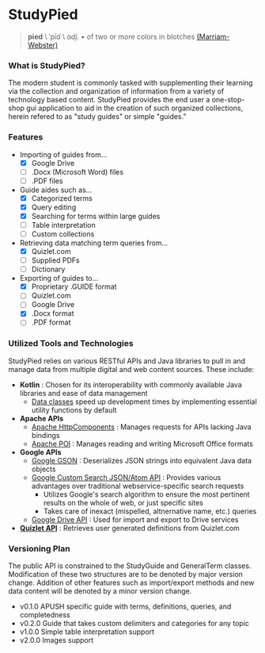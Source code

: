 # StudyPied

> **pied** \ ˈpīd \  *adj.* • of two or more colors in blotches [(Marriam-Webster)](https://www.merriam-webster.com/dictionary/pied)

### What is StudyPied?
The modern student is commonly tasked with supplementing their learning via the collection and organization of information from a variety of technology based content. StudyPied provides the end user a one-stop-shop gui application to aid in the creation of such organized collections, herein refered to as "study guides" or simple "guides."

### Features
- Importing of guides from... 
  - [x] Google Drive
  - [ ] .Docx (Microsoft Word) files
  - [ ] .PDF files
- Guide aides such as...
  - [X] Categorized terms
  - [X] Query editing
  - [X] Searching for terms within large guides
  - [ ] Table interpretation
  - [ ] Custom collections
- Retrieving data matching term queries from...
  - [x] Quizlet.com
  - [ ] Supplied PDFs
  - [ ] Dictionary
- Exporting of guides to...
  - [X] Proprietary .GUIDE format
  - [ ] Quizlet.com
  - [ ] Google Drive
  - [X] .Docx format
  - [ ] .PDF format

### Utilized Tools and Technologies
StudyPied relies on various RESTful APIs and Java libraries to pull in and manage data from multiple digital and web content sources. These include:
- **Kotlin** : Chosen for its interoperability with commonly available Java libraries and ease of data management
  - [Data classes](https://kotlinlang.org/docs/reference/data-classes.html) speed up development times by implementing essential utility functions by default
- **Apache APIs**
  - [Apache HttpComponents](http://hc.apache.org/) : Manages requests for APIs lacking Java bindings
  - [Apache POI](https://poi.apache.org/) : Manages reading and writing Microsoft Office formats
- **Google APIs**
  - [Google GSON](https://github.com/google/gson) : Deserializes JSON strings into equivalent Java data objects
  - [Google Custom Search JSON/Atom API](https://developers.google.com/custom-search/json-api/v1/overview) : Provides various advantages over traditional webservice-specific search requests
    - Utilizes Google's search algorithm to ensure the most pertinent results on the whole of web, or just specific sites
    - Takes care of inexact (mispelled, altnernative name, etc.)  queries
  - [Google Drive API](https://developers.google.com/drive/v3/web/about-sdk) : Used for import and export to Drive services
- **[Quizlet API](https://quizlet.com/api/)** : Retrieves user generated definitions from Quizlet.com

### Versioning Plan
The public API is constrained to the StudyGuide and GeneralTerm classes. Modification of these two structures are to be denoted by major version change. Addition of other features such as import/export methods and new data content will be denoted by a minor version change.
- v0.1.0 APUSH specific guide with terms, definitions, queries, and completedness
- v0.2.0 Guide that takes custom delimiters and categories for any topic
- v1.0.0 Simple table interpretation support
- v2.0.0 Images support
